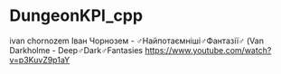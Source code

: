 # DungeonKPI_cpp
ivan chornozem
Іван Чорнозем - ♂Найпотаємніші♂Фантазії♂ (Van Darkholme - Deep♂Dark♂Fantasies
https://www.youtube.com/watch?v=p3KuvZ9p1aY
